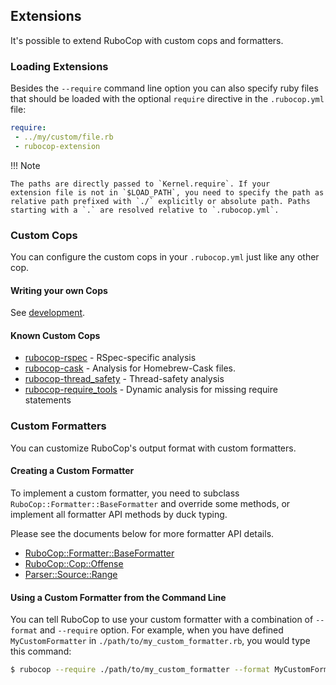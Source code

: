 ## Extensions

It's possible to extend RuboCop with custom cops and formatters.

### Loading Extensions

Besides the `--require` command line option you can also specify ruby
files that should be loaded with the optional `require` directive in the
`.rubocop.yml` file:

```yaml
require:
 - ../my/custom/file.rb
 - rubocop-extension
```

!!! Note

    The paths are directly passed to `Kernel.require`. If your
    extension file is not in `$LOAD_PATH`, you need to specify the path as
    relative path prefixed with `./` explicitly or absolute path. Paths
    starting with a `.` are resolved relative to `.rubocop.yml`.

### Custom Cops

You can configure the custom cops in your `.rubocop.yml` just like any
other cop.

#### Writing your own Cops

See [development](development.md).

#### Known Custom Cops

* [rubocop-rspec](https://github.com/nevir/rubocop-rspec) -
  RSpec-specific analysis
* [rubocop-cask](https://github.com/caskroom/rubocop-cask) - Analysis
  for Homebrew-Cask files.
* [rubocop-thread_safety](https://github.com/covermymeds/rubocop-thread_safety) -
  Thread-safety analysis
* [rubocop-require_tools](https://github.com/milch/rubocop-require_tools) -
  Dynamic analysis for missing require statements

### Custom Formatters

You can customize RuboCop's output format with custom formatters.

#### Creating a Custom Formatter

To implement a custom formatter, you need to subclass
`RuboCop::Formatter::BaseFormatter` and override some methods,
or implement all formatter API methods by duck typing.

Please see the documents below for more formatter API details.

* [RuboCop::Formatter::BaseFormatter](https://www.rubydoc.info/gems/rubocop/RuboCop/Formatter/BaseFormatter)
* [RuboCop::Cop::Offense](https://www.rubydoc.info/gems/rubocop/RuboCop/Cop/Offense)
* [Parser::Source::Range](https://www.rubydoc.info/gems/parser/Parser/Source/Range)

#### Using a Custom Formatter from the Command Line

You can tell RuboCop to use your custom formatter with a combination of
`--format` and `--require` option.
For example, when you have defined `MyCustomFormatter` in
`./path/to/my_custom_formatter.rb`, you would type this command:

```sh
$ rubocop --require ./path/to/my_custom_formatter --format MyCustomFormatter
```
